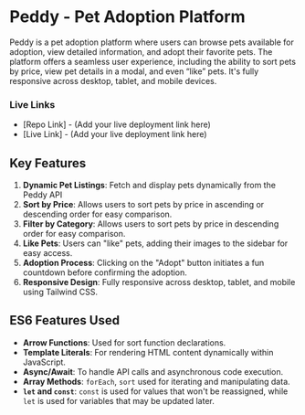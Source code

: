 # Peddy - Pet Adoption Platform

Peddy is a pet adoption platform where users can browse pets available for adoption, view detailed information, and adopt their favorite pets. The platform offers a seamless user experience, including the ability to sort pets by price, view pet details in a modal, and even “like” pets. It's fully responsive across desktop, tablet, and mobile devices.

### Live Links
- [Repo Link] -  (Add your live deployment link here)
- [Live Link] - (Add your live deployment link here)

## Key Features

1.  **Dynamic Pet Listings**: Fetch and display pets dynamically from the Peddy API 
2.  **Sort by Price**: Allows users to sort pets by price in ascending or descending order for easy comparison.
3. **Filter by Category**: Allows users to sort pets by price in descending order for easy comparison.
4.  **Like Pets**: Users can "like" pets, adding their images to the sidebar for easy access.
5.  **Adoption Process**: Clicking on the "Adopt" button initiates a fun countdown before confirming the adoption.
6.  **Responsive Design**: Fully responsive across desktop, tablet, and mobile using Tailwind CSS.

## ES6 Features Used

-   **Arrow Functions**: Used for sort function declarations.
-   **Template Literals**: For rendering HTML content dynamically within JavaScript.
-   **Async/Await**: To handle API calls and asynchronous code execution.
-   **Array Methods**: `forEach`, `sort` used for iterating and manipulating data.
-   **`let` and `const`**:    `const` is used for values that won't be reassigned, while `let` is used for variables that may be updated later.